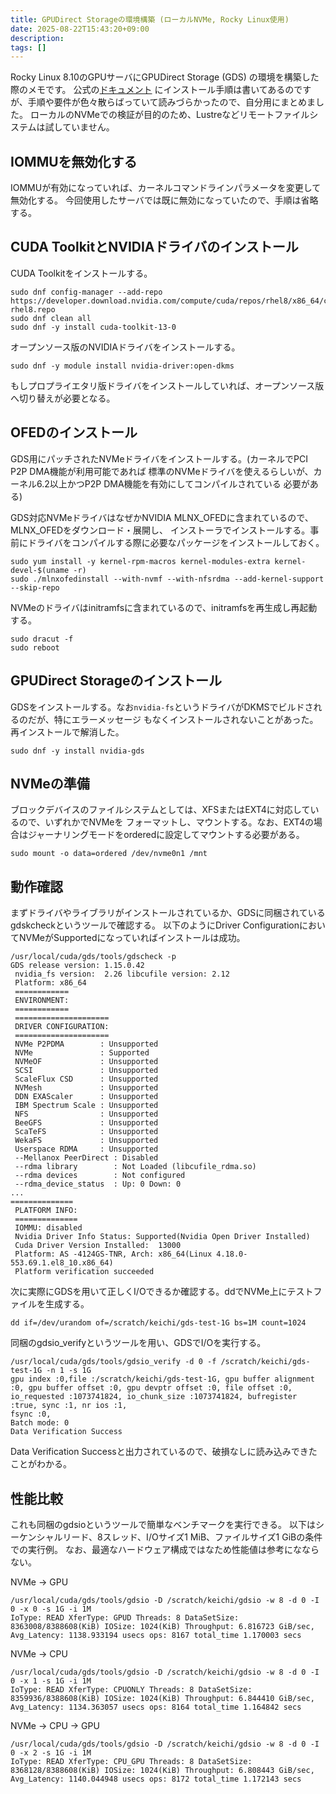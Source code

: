 ```yaml
---
title: GPUDirect Storageの環境構築 (ローカルNVMe, Rocky Linux使用)
date: 2025-08-22T15:43:20+09:00
description:
tags: []
---
```


Rocky Linux 8.10のGPUサーバにGPUDirect Storage (GDS) の環境を構築した際のメモです。
公式の[ドキュメント](https://docs.nvidia.com/gpudirect-storage/troubleshooting-guide/index.html)
にインストール手順は書いてあるのですが、手順や要件が色々散らばっていて読みづらかったので、自分用にまとめました。
ローカルのNVMeでの検証が目的のため、Lustreなどリモートファイルシステムは試していません。

## IOMMUを無効化する

IOMMUが有効になっていれば、カーネルコマンドラインパラメータを変更して無効化する。
今回使用したサーバでは既に無効になっていたので、手順は省略する。

## CUDA ToolkitとNVIDIAドライバのインストール

CUDA Toolkitをインストールする。

```
sudo dnf config-manager --add-repo https://developer.download.nvidia.com/compute/cuda/repos/rhel8/x86_64/cuda-rhel8.repo
sudo dnf clean all
sudo dnf -y install cuda-toolkit-13-0
```

オープンソース版のNVIDIAドライバをインストールする。

```
sudo dnf -y module install nvidia-driver:open-dkms
```

もしプロプライエタリ版ドライバをインストールしていれば、オープンソース版へ切り替えが必要となる。

## OFEDのインストール

GDS用にパッチされたNVMeドライバをインストールする。(カーネルでPCI P2P DMA機能が利用可能であれば
標準のNVMeドライバを使えるらしいが、カーネル6.2以上かつP2P DMA機能を有効にしてコンパイルされている
必要がある)

GDS対応NVMeドライバはなぜかNVIDIA MLNX_OFEDに含まれているので、MLNX_OFEDをダウンロード・展開し、
インストーラでインストールする。事前にドライバをコンパイルする際に必要なパッケージをインストールしておく。

```
sudo yum install -y kernel-rpm-macros kernel-modules-extra kernel-devel-$(uname -r)
sudo ./mlnxofedinstall --with-nvmf --with-nfsrdma --add-kernel-support --skip-repo
```

NVMeのドライバはinitramfsに含まれているので、initramfsを再生成し再起動する。

```
sudo dracut -f
sudo reboot
```

## GPUDirect Storageのインストール

GDSをインストールする。なお`nvidia-fs`というドライバがDKMSでビルドされるのだが、特にエラーメッセージ
もなくインストールされないことがあった。再インストールで解消した。

```
sudo dnf -y install nvidia-gds
```

## NVMeの準備

ブロックデバイスのファイルシステムとしては、XFSまたはEXT4に対応しているので、いずれかでNVMeを
フォーマットし、マウントする。なお、EXT4の場合はジャーナリングモードをorderedに設定してマウントする必要がある。

```
sudo mount -o data=ordered /dev/nvme0n1 /mnt
```

## 動作確認

まずドライバやライブラリがインストールされているか、GDSに同梱されているgdskcheckというツールで確認する。
以下のようにDriver ConfigurationにおいてNVMeがSupportedになっていればインストールは成功。

```
/usr/local/cuda/gds/tools/gdscheck -p
GDS release version: 1.15.0.42
 nvidia_fs version:  2.26 libcufile version: 2.12
 Platform: x86_64
 ============
 ENVIRONMENT:
 ============
 =====================
 DRIVER CONFIGURATION:
 =====================
 NVMe P2PDMA        : Unsupported
 NVMe               : Supported
 NVMeOF             : Unsupported
 SCSI               : Unsupported
 ScaleFlux CSD      : Unsupported
 NVMesh             : Unsupported
 DDN EXAScaler      : Unsupported
 IBM Spectrum Scale : Unsupported
 NFS                : Unsupported
 BeeGFS             : Unsupported
 ScaTeFS            : Unsupported
 WekaFS             : Unsupported
 Userspace RDMA     : Unsupported
 --Mellanox PeerDirect : Disabled
 --rdma library        : Not Loaded (libcufile_rdma.so)
 --rdma devices        : Not configured
 --rdma_device_status  : Up: 0 Down: 0
...
==============
 PLATFORM INFO:
 ==============
 IOMMU: disabled
 Nvidia Driver Info Status: Supported(Nvidia Open Driver Installed)
 Cuda Driver Version Installed:  13000
 Platform: AS -4124GS-TNR, Arch: x86_64(Linux 4.18.0-553.69.1.el8_10.x86_64)
 Platform verification succeeded
```

次に実際にGDSを用いて正しくI/Oできるか確認する。ddでNVMe上にテストファイルを生成する。

```
dd if=/dev/urandom of=/scratch/keichi/gds-test-1G bs=1M count=1024
```

同梱のgdsio_verifyというツールを用い、GDSでI/Oを実行する。

```
/usr/local/cuda/gds/tools/gdsio_verify -d 0 -f /scratch/keichi/gds-test-1G -n 1 -s 1G
gpu index :0,file :/scratch/keichi/gds-test-1G, gpu buffer alignment :0, gpu buffer offset :0, gpu devptr offset :0, file offset :0, io_requested :1073741824, io_chunk_size :1073741824, bufregister :true, sync :1, nr ios :1,
fsync :0,
Batch mode: 0
Data Verification Success
```

Data Verification Successと出力されているので、破損なしに読み込みできたことがわかる。

## 性能比較

これも同梱のgdsioというツールで簡単なベンチマークを実行できる。
以下はシーケンシャルリード、8スレッド、I/Oサイズ1 MiB、ファイルサイズ1 GiBの条件での実行例。
なお、最適なハードウェア構成ではなため性能値は参考になならない。

NVMe -> GPU

```
/usr/local/cuda/gds/tools/gdsio -D /scratch/keichi/gdsio -w 8 -d 0 -I 0 -x 0 -s 1G -i 1M
IoType: READ XferType: GPUD Threads: 8 DataSetSize: 8363008/8388608(KiB) IOSize: 1024(KiB) Throughput: 6.816723 GiB/sec, Avg_Latency: 1138.933194 usecs ops: 8167 total_time 1.170003 secs
```

NVMe -> CPU

```
/usr/local/cuda/gds/tools/gdsio -D /scratch/keichi/gdsio -w 8 -d 0 -I 0 -x 1 -s 1G -i 1M
IoType: READ XferType: CPUONLY Threads: 8 DataSetSize: 8359936/8388608(KiB) IOSize: 1024(KiB) Throughput: 6.844410 GiB/sec, Avg_Latency: 1134.363057 usecs ops: 8164 total_time 1.164842 secs
```

NVMe -> CPU -> GPU

```
/usr/local/cuda/gds/tools/gdsio -D /scratch/keichi/gdsio -w 8 -d 0 -I 0 -x 2 -s 1G -i 1M
IoType: READ XferType: CPU_GPU Threads: 8 DataSetSize: 8368128/8388608(KiB) IOSize: 1024(KiB) Throughput: 6.808443 GiB/sec, Avg_Latency: 1140.044948 usecs ops: 8172 total_time 1.172143 secs
```
